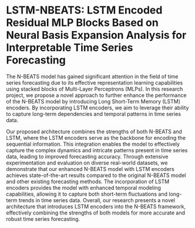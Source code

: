 # LSTM-NBEATS: LSTM Encoded Residual MLP Blocks Based on Neural Basis Expansion Analysis for Interpretable Time Series Forecasting

The N-BEATS model has gained significant attention in the field of time series forecasting due to its effective representation learning capabilities using stacked blocks of Multi-Layer Perceptrons (MLPs). In this research project, we propose a novel approach to further enhance the performance of the N-BEATS model by introducing Long Short-Term Memory (LSTM) encoders. By incorporating LSTM encoders, we aim to leverage their ability to capture long-term dependencies and temporal patterns in time series data.

Our proposed architecture combines the strengths of both N-BEATS and LSTM, where the LSTM encoders serve as the backbone for encoding the sequential information. This integration enables the model to effectively capture the complex dynamics and intricate patterns present in time series data, leading to improved forecasting accuracy.
Through extensive experimentation and evaluation on diverse real-world datasets, we demonstrate that our enhanced N-BEATS model with LSTM encoders achieves state-of-the-art results compared to the original N-BEATS model and other existing forecasting methods. The incorporation of LSTM encoders provides the model with enhanced temporal modeling capabilities, allowing it to capture both short-term fluctuations and long-term trends in time series data.
Overall, our research presents a novel architecture that introduces LSTM encoders into the N-BEATS framework, effectively combining the strengths of both models for more accurate and robust time series forecasting.
